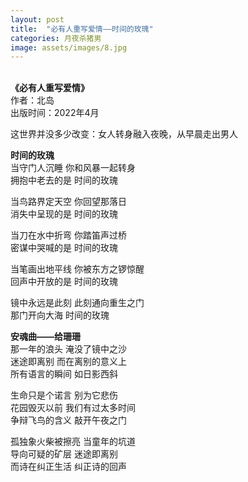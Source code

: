 ```yaml
---
layout: post
title:  "必有人重写爱情——时间的玫瑰"
categories: 月夜杀猪男
image: assets/images/8.jpg
---
```

&nbsp;&nbsp;  
**《必有人重写爱情》**  
作者：北岛  
出版时间：2022年4月  

这世界并没多少改变：女人转身融入夜晚，从早晨走出男人  

**时间的玫瑰**  
当守门人沉睡
你和风暴一起转身  
拥抱中老去的是
时间的玫瑰

当鸟路界定天空
你回望那落日  
消失中呈现的是
时间的玫瑰

当刀在水中折弯
你踏笛声过桥  
密谋中哭喊的是
时间的玫瑰

当笔画出地平线
你被东方之锣惊醒  
回声中开放的是
时间的玫瑰

镜中永远是此刻
此刻通向重生之门  
那门开向大海
时间的玫瑰


**安魂曲——给珊珊**  
那一年的浪头
淹没了镜中之沙  
迷途即离别
而在离别的意义上  
所有语言的瞬间
如日影西斜  

生命只是个诺言
别为它悲伤  
花园毁灭以前
我们有过太多时间  
争辩飞鸟的含义
敲开午夜之门

孤独象火柴被擦亮
当童年的坑道  
导向可疑的矿层
迷途即离别  
而诗在纠正生活
纠正诗的回声
